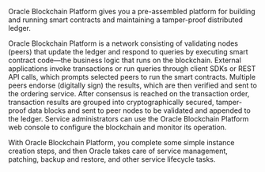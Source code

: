 Oracle Blockchain Platform gives you a pre-assembled platform for building and running smart contracts and maintaining a tamper-proof distributed ledger.

Oracle Blockchain Platform is a network consisting of validating nodes (peers) that update the ledger and respond to queries by executing smart contract code—the business logic that runs on the blockchain. External applications invoke transactions or run queries through client SDKs or REST API calls, which prompts selected peers to run the smart contracts. Multiple peers endorse (digitally sign) the results, which are then verified and sent to the ordering service. After consensus is reached on the transaction order, transaction results are grouped into cryptographically secured, tamper-proof data blocks and sent to peer nodes to be validated and appended to the ledger. Service administrators can use the Oracle Blockchain Platform web console to configure the blockchain and monitor its operation.

With Oracle Blockchain Platform, you complete some simple instance creation steps, and then Oracle takes care of service management, patching, backup and restore, and other service lifecycle tasks.